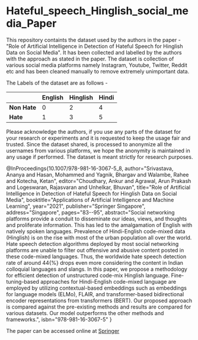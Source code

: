# Hateful_speech_Hinglish_social_media_Paper
This repository containts the dataset used by the authors in the paper - "Role of Artificial Intelligence in Detection of Hateful Speech for Hinglish Data on Social Media". It has been collected and labelled by the authors with the approach as stated in the paper. The dataset is collection of various social media platforms namely Instagram, Youtube, Twitter, Reddit etc and has been cleaned manually to remove extremely unimportant data. 


The Labels of the dataset are as follows -

|  | English | Hinglish | Hindi |
|--|--|--|--|
| **Non Hate** | 0 | 2 | 4 |
| **Hate** | 1 | 3 | 5 |

Please acknowledge the authors, if you use any parts of the dataset for your research or experiments and it is requested to keep the usage fair and trusted. Since the dataset shared, is processed to anonymize all the usernames from various platforms, we hope the anonymity is maintained in any usage if performed. The dataset is meant strictly for research purposes.

@InProceedings{10.1007/978-981-16-3067-5_8,
author="Srivastava, Ananya
and Hasan, Mohammed
and Yagnik, Bhargav
and Walambe, Rahee
and Kotecha, Ketan",
editor="Choudhary, Ankur
and Agrawal, Arun Prakash
and Logeswaran, Rajasvaran
and Unhelkar, Bhuvan",
title="Role of Artificial Intelligence in Detection of Hateful Speech for Hinglish Data on Social Media",
booktitle="Applications of Artificial Intelligence and Machine Learning",
year="2021",
publisher="Springer Singapore",
address="Singapore",
pages="83--95",
abstract="Social networking platforms provide a conduit to disseminate our ideas, views, and thoughts and proliferate information. This has led to the amalgamation of English with natively spoken languages. Prevalence of Hindi-English code-mixed data (Hinglish) is on the rise with most of the urban population all over the world. Hate speech detection algorithms deployed by most social networking platforms are unable to filter out offensive and abusive content posted in these code-mixed languages. Thus, the worldwide hate speech detection rate of around 44{\%} drops even more considering the content in Indian colloquial languages and slangs. In this paper, we propose a methodology for efficient detection of unstructured code-mix Hinglish language. Fine-tuning-based approaches for Hindi-English code-mixed language are employed by utilizing contextual-based embeddings such as embeddings for language models (ELMo), FLAIR, and transformer-based bidirectional encoder representations from transformers (BERT). Our proposed approach is compared against the pre-existing methods and results are compared for various datasets. Our model outperforms the other methods and frameworks.",
isbn="978-981-16-3067-5"
}

The paper can be accessed online at [Springer](https://link.springer.com/chapter/10.1007/978-981-16-3067-5_8)

